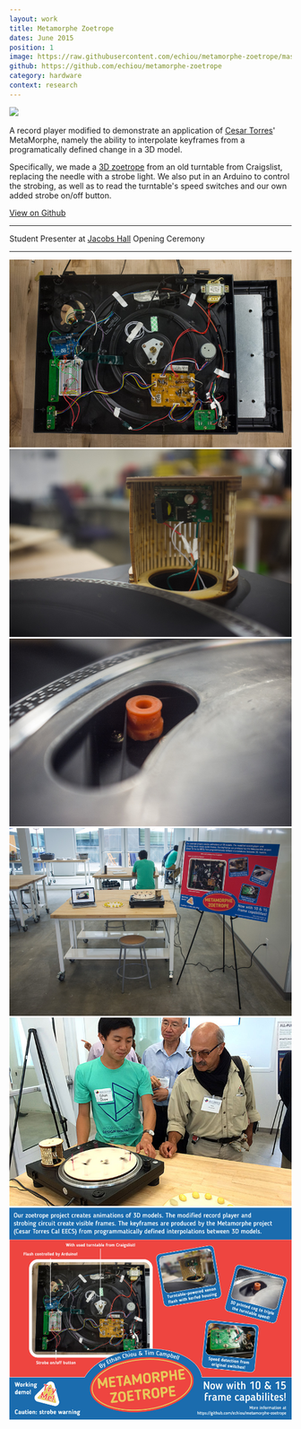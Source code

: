 ```yaml
---
layout: work
title: Metamorphe Zoetrope
dates: June 2015
position: 1
image: https://raw.githubusercontent.com/echiou/metamorphe-zoetrope/master/pictures/main.jpg
github: https://github.com/echiou/metamorphe-zoetrope
category: hardware
context: research
---
```

![][metamorphe-zoetrope-1]

A record player modified to demonstrate an application of [Cesar Torres](http://github.com/cearto)' MetaMorphe, namely the ability to interpolate keyframes from a programatically defined change in a 3D model.

Specifically, we made a [3D zoetrope](https://en.wikipedia.org/wiki/Zoetrope) from an old turntable from Craigslist, replacing the needle with a strobe light. We also put in an Arduino to control the strobing, as well as to read the turntable's speed switches and our own added strobe on/off button.

[View on Github](https://github.com/echiou/metamorphe-zoetrope)

---

Student Presenter at [Jacobs Hall](http://jacobsinstitute.berkeley.edu/) Opening Ceremony

---

<div class="slick-carousel">
  <div>
    <img src="https://raw.githubusercontent.com/echiou/echiou.github.io-images/master/work/metamorphe-zoetrope/metamorphe-zoetrope-4.jpg">
  </div>
  <div>
    <img src="https://raw.githubusercontent.com/echiou/echiou.github.io-images/master/work/metamorphe-zoetrope/metamorphe-zoetrope-2.jpg">
  </div>
  <div>
    <img src="https://raw.githubusercontent.com/echiou/echiou.github.io-images/master/work/metamorphe-zoetrope/metamorphe-zoetrope-3.jpg">
  </div>
  <div>
    <img src="https://raw.githubusercontent.com/echiou/echiou.github.io-images/master/August-20/August-20-11.jpg">
  </div>
  <div>
    <img src="https://raw.githubusercontent.com/echiou/echiou.github.io-images/master/work/metamorphe-zoetrope/Metamorphe-Zoetrope-Opening-Ceremony.jpg">
  </div>
  <div>
    <img src="https://raw.githubusercontent.com/echiou/echiou.github.io-images/master/work/metamorphe-zoetrope/Metamorphe-Zoetrope-Poster.jpg">
  </div>
</div>


[metamorphe-zoetrope-1]: https://raw.githubusercontent.com/echiou/echiou.github.io-images/master/work/metamorphe-zoetrope/metamorphe-zoetrope-1.jpg
